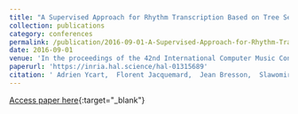 ```yaml
---
title: "A Supervised Approach for Rhythm Transcription Based on Tree Series Enumeration"
collection: publications
category: conferences
permalink: /publication/2016-09-01-A-Supervised-Approach-for-Rhythm-Transcription-Based-on-Tree-Series-Enumeration
date: 2016-09-01
venue: 'In the proceedings of the 42nd International Computer Music Conference (ICMC)'
paperurl: 'https://inria.hal.science/hal-01315689'
citation: ' Adrien Ycart,  Florent Jacquemard,  Jean Bresson,  Slawomir Staworko, &quot;A Supervised Approach for Rhythm Transcription Based on Tree Series Enumeration.&quot; In the proceedings of the 42nd International Computer Music Conference (ICMC), 2016.'
---
```

[Access paper here](https://inria.hal.science/hal-01315689){:target="_blank"}
